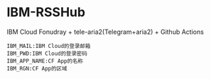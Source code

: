 # IBM-RSSHub

IBM Cloud Fonudray + tele-aria2(Telegram+aria2) + Github Actions


 ```
IBM_MAIL:IBM Cloud的登录邮箱
IBM_PWD:IBM Cloud的登录密码
IBM_APP_NAME:CF App的名称
IBM_RGN:CF App的区域
 ```
